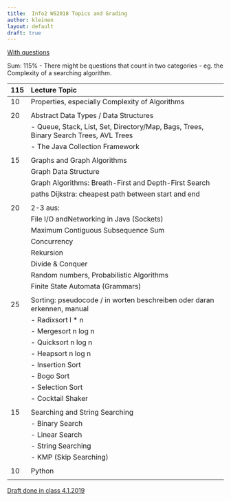 ```yaml
---
title:  Info2 WS2018 Topics and Grading
author: kleinen
layout: default
draft: true
---
```


[With questions](../topics_and_grading_questions)

Sum: 115% - There might be questions that count in two categories - eg. the Complexity of a
searching algorithm.

| 115 | Lecture Topic                                                          |
|:----|:-----------------------------------------------------------------------|
| 10  | Properties, especially Complexity of Algorithms                        |
|     |                                                                        |
| 20  | Abstract Data Types / Data Structures                                  |
|     | - Queue, Stack, List, Set, Directory/Map, Bags, Trees, Binary Search Trees, AVL Trees |
|     | - The Java Collection Framework                                        |
|     |                                                                        |
| 15  | Graphs  and Graph Algorithms                                           |
|     | Graph Data Structure                                                   |
|     | Graph Algorithms: Breath-First and Depth-First Search                  |
|     | paths Dijkstra: cheapest path between start and end                    |
|     |                                                                        |
| 20  | 2-3 aus:                                                               |
|     | File I/O  andNetworking in Java (Sockets)                              |
|     | Maximum Contiguous Subsequence Sum                                     |
|     | Concurrency                                                            |
|     | Rekursion                                                              |
|     | Divide & Conquer                                                       |
|     | Random numbers, Probabilistic Algorithms                               |
|     | Finite State Automata (Grammars)                                       |
|     |                                                                        |
| 25  | Sorting: pseudocode / in worten beschreiben oder daran erkennen, manual ||walkthroughs, Complexity |
|     | - Radixsort l * n                                                      |
|     | - Mergesort n log n                                                    |
|     | - Quicksort n log n                                                    |
|     | - Heapsort n log n                                                     |
|     | - Insertion Sort                                                       |
|     | - Bogo Sort                                                            |
|     | - Selection Sort                                                       |
|     | - Cocktail Shaker                                                      |
|     |                                                                        |
| 15  | Searching and String Searching                                         |
|     | - Binary Search                                                        |
|     | - Linear Search                                                        |
|     | - String Searching                                                     |
|     | - KMP (Skip Searching)                                                 |
|     |                                                                        |
| 10  | Python                                                                 |
|     |                                                                        |



[Draft done in class 4.1.2019](../topics_and_grading_class_draft/)
